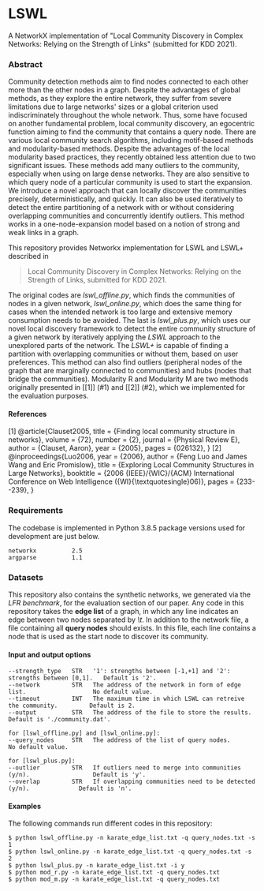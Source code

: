 # LSWL
A NetworkX implementation of "Local Community Discovery in Complex Networks: Relying on the Strength of Links" (submitted for KDD 2021).

### Abstract
Community detection methods aim to find nodes connected to each other more than the other nodes in a graph. Despite the advantages of global methods, as they explore the entire network, they suffer from severe limitations due to large networks' sizes or a global criterion used indiscriminately throughout the whole network. Thus, some have focused on another fundamental problem, local community discovery, an egocentric function aiming to find the community that contains a query node. There are various local community search algorithms, including motif-based methods and modularity-based methods. Despite the advantages of the local modularity based practices, they recently obtained less attention due to two significant issues. These methods add many outliers to the community, especially when using on large dense networks. They are also sensitive to which query node of a particular community is used to start the expansion. We introduce a novel approach that can locally discover the communities precisely, deterministically, and quickly. It can also be used iteratively to detect the entire partitioning of a network with or without considering overlapping communities and concurrently identify outliers. This method works in a one-node-expansion model based on a notion of strong and weak links in a graph.


This repository provides Networkx implementation for LSWL and LSWL+ described in
> Local Community Discovery in Complex Networks: Relying on the Strength of Links, submitted for KDD 2021.

The original codes are *lswl_offline.py*, which finds the communities of nodes in a given network, *lswl_online.py*, which does the same thing for cases when the intended network is too large and extensive memory consumption needs to be avoided. The last is *lswl_plus.py*, which uses our novel local discovery framework to detect the entire community structure of a given network by iteratively applying the *LSWL* approach to the unexplored parts of the network. The *LSWL+* is capable of finding a partition with overlapping communities or without them, based on user preferences. This method can also find outliers (peripheral nodes of the graph that are marginally connected to communities) and hubs (nodes that bridge the communities). Modularity R and Modularity M are two methods originally presented in [[1]] (#1) and [[2]] (#2), which we implemented for the evaluation purposes.

#### References
<a id="1">[1]</a>
@article{Clauset2005,
	title = {Finding local community structure in networks},
	volume = {72},
	number = {2},
	journal = {Physical Review E},
	author = {Clauset, Aaron},
	year = {2005},
	pages = {026132},
}
<a id="2">[2]</a>
@inproceedings{Luo2006,
  year = {2006},
  author = {Feng Luo and James Wang and Eric Promislow},
  title = {Exploring Local Community Structures in Large Networks},
  booktitle = {2006 {IEEE}/{WIC}/{ACM} International Conference on Web Intelligence ({WI}{\textquotesingle}06)},
  pages = {233--239},
}

### Requirements
The codebase is implemented in Python 3.8.5 package versions used for development are just below.
```
networkx          2.5
argparse          1.1
```

### Datasets

This repository also contains the synthetic networks, we generated via the *LFR benchmark*, for the evaluation section of our paper. Any code in this repository takes the **edge list** of a graph, in which any line indicates an edge between two nodes separated by *\t*. In addition to the network file, a file containing all **query nodes** should exists. In this file, each line contains a node that is used as the start node to discover its community. 

#### Input and output options
```
--strength_type   STR   '1': strengths between [-1,+1] and '2': strengths between [0,1].   Default is '2'.
--network         STR   The address of the network in form of edge list.                   No default value.
--timeout         INT   The maximum time in which LSWL can retreive the community.         Default is 2.
--output          STR   The address of the file to store the results.                      Default is './community.dat'.

for [lswl_offline.py] and [lswl_online.py]:
--query_nodes     STR   The address of the list of query nodes.                            No default value.

for [lswl_plus.py]:
--outlier         STR   If outliers need to merge into communities (y/n).                  Default is 'y'.
--overlap         STR   If overlapping communities need to be detected (y/n).              Default is 'n'.
```

#### Examples

The following commands run different codes in this repository:
```
$ python lswl_offline.py -n karate_edge_list.txt -q query_nodes.txt -s 1
$ python lswl_online.py -n karate_edge_list.txt -q query_nodes.txt -s 2
$ python lswl_plus.py -n karate_edge_list.txt -i y
$ python mod_r.py -n karate_edge_list.txt -q query_nodes.txt
$ python mod_m.py -n karate_edge_list.txt -q query_nodes.txt
```








